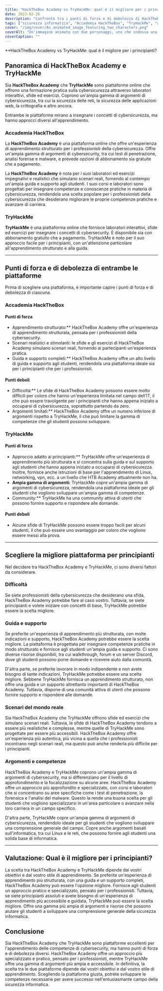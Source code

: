 ```yaml
---
title: "HackTheBox Academy vs TryHackMe: qual è il migliore per i principianti?"
date: 2023-02-26
description: "Confronto tra i punti di forza e di debolezza di HackTheBox Academy e TryHackMe per aiutare i principianti a scegliere la piattaforma migliore per l'apprendimento delle competenze di cybersecurity."
tags: ["sicurezza informatica", "Accademia HackTheBox", "TryHackMe", "apprendimento", "principiante", "laboratori interattivi", "sfide", "esercizi", "guida", "supporto", "scenari reali", "competenze", "sicurezza della rete", "sicurezza delle applicazioni web", "crittografia", "programmazione", "comunità", "apprendimento online", "apprendimento strutturato"]
cover: "/img/cover/An_animated_image_featuring_two_characters.png"
coverAlt: "Un'immagine animata con due personaggi, uno che indossa una maglietta di HackTheBox Academy e l'altro che indossa una maglietta di TryHackMe, ciascuno con una bolla di pensiero sopra la testa contenente un simbolo rilevante per la propria piattaforma ed entrambi i personaggi in piedi su un'altalena in equilibrio al centro."
coverCaption: ""
---
```


**HackTheBox Academy vs TryHackMe: qual è il migliore per i principianti?

## Panoramica di HackTheBox Academy e TryHackMe

Sia **HackTheBox Academy** che **TryHackMe** sono piattaforme online che offrono una formazione pratica sulla cybersicurezza attraverso laboratori interattivi, sfide ed esercizi. Coprono un'ampia gamma di argomenti di cybersicurezza, tra cui la sicurezza delle reti, la sicurezza delle applicazioni web, la crittografia e altro ancora.

Entrambe le piattaforme mirano a insegnare i concetti di cybersicurezza, ma hanno approcci diversi all'apprendimento.

### Accademia HackTheBox

La **HackTheBox Academy** è una piattaforma online che offre un'esperienza di apprendimento strutturato per i professionisti della cybersicurezza. Offre un'ampia gamma di argomenti di cybersecurity, tra cui test di penetrazione, analisi forense e malware, e prevede opzioni di abbonamento sia gratuite che a pagamento.

La **HackTheBox Academy** è nota per i suoi laboratori ed esercizi impegnativi e realistici che simulano scenari reali, fornendo al contempo un'ampia guida e supporto agli studenti. I suoi corsi e laboratori sono progettati per insegnare competenze e conoscenze pratiche in materia di cybersicurezza, rendendola una scelta popolare per i professionisti della cybersicurezza che desiderano migliorare le proprie competenze pratiche e avanzare di carriera.

### TryHackMe

**TryHackMe** è una piattaforma online che fornisce laboratori interattivi, sfide ed esercizi per insegnare i concetti di cybersecurity. È disponibile sia con abbonamento gratuito che a pagamento. TryHackMe è noto per il suo approccio facile per i principianti, con un'attenzione particolare all'apprendimento strutturato e alla guida.

______

## Punti di forza e di debolezza di entrambe le piattaforme

Prima di scegliere una piattaforma, è importante capire i punti di forza e di debolezza di ciascuna.

### Accademia HackTheBox

#### Punti di forza

- Apprendimento strutturato:** HackTheBox Academy offre un'esperienza di apprendimento strutturata, pensata per i professionisti della cybersecurity.
- Scenari realistici e stimolanti: le sfide e gli esercizi di HackTheBox Academy simulano scenari reali, fornendo ai partecipanti un'esperienza pratica.
- Guida e supporto completi:** HackTheBox Academy offre un alto livello di guida e supporto agli studenti, rendendola una piattaforma ideale sia per i principianti che per i professionisti.

#### Punti deboli

- Difficoltà:** Le sfide di HackTheBox Academy possono essere molto difficili per coloro che hanno un'esperienza limitata nel campo dell'IT, il che può essere travolgente per i principianti che hanno appena iniziato a occuparsi di cybersicurezza, soprattutto partendo da zero.
- Argomenti limitati:** HackTheBox Academy offre un numero inferiore di argomenti rispetto a TryHackMe, il che può limitare la gamma di competenze che gli studenti possono sviluppare.

### TryHackMe

#### Punti di forza

- Approccio adatto ai principianti:** TryHackMe offre un'esperienza di apprendimento più strutturata e si concentra sulla guida e sul supporto agli studenti che hanno appena iniziato a occuparsi di cybersicurezza. Inoltre, fornisce anche istruzioni di base per l'apprendimento di Linux, networking, vpn, ecc. a un livello che HTB Academy attualmente non ha.
- **Ampia gamma di argomenti:** TryHackMe copre un'ampia gamma di argomenti di cybersicurezza, rendendola una piattaforma ideale per gli studenti che vogliono sviluppare un'ampia gamma di competenze.
- Community:** TryHackMe ha una community attiva di utenti che possono fornire supporto e rispondere alle domande.

#### Punti deboli

- Alcune sfide di TryHackMe possono essere troppo facili per alcuni studenti, il che può essere uno svantaggio per coloro che vogliono essere messi alla prova.

______

## Scegliere la migliore piattaforma per principianti

Nel decidere tra HackTheBox Academy e TryHackMe, ci sono diversi fattori da considerare.

### Difficoltà

Se siete professionisti della cybersicurezza che desiderano una sfida, HackTheBox Academy potrebbe fare al caso vostro. Tuttavia, se siete principianti e volete iniziare con concetti di base, TryHackMe potrebbe essere la scelta migliore.

### Guida e supporto

Se preferite un'esperienza di apprendimento più strutturata, con molte indicazioni e supporto, HackTheBox Academy potrebbe essere la scelta migliore. La piattaforma è progettata per insegnare competenze pratiche in modo strutturato e fornisce agli studenti un'ampia guida e supporto. Ci sono diverse risorse disponibili, tra cui walkthrough, forum e un server Discord, dove gli studenti possono porre domande e ricevere aiuto dalla comunità.

D'altra parte, se preferite lavorare in modo indipendente e non avete bisogno di tante indicazioni, TryHackMe potrebbe essere una scelta migliore. Sebbene TryHackMe fornisca un apprendimento strutturato, non offre una guida e un supporto altrettanto importanti di HackTheBox Academy. Tuttavia, dispone di una comunità attiva di utenti che possono fornire supporto e rispondere alle domande.

### Scenari del mondo reale

Sia HackTheBox Academy che TryHackMe offrono sfide ed esercizi che simulano scenari reali. Tuttavia, le sfide di HackTheBox Academy tendono a essere più realistiche e complesse, mentre quelle di TryHackMe sono progettate per essere più accessibili. HackTheBox Academy offre un'esperienza più autentica, più vicina a quella che i professionisti incontrano negli scenari reali, ma questo può anche renderla più difficile per i principianti.

### Argomenti e competenze

HackTheBox Academy e TryHackMe coprono un'ampia gamma di argomenti di cybersecurity, ma si differenziano per il livello di approfondimento e la focalizzazione su alcune aree. HackTheBox Academy offre un approccio più approfondito e specializzato, con corsi e laboratori che si concentrano su aree specifiche come i test di penetrazione, la forensica e l'analisi del malware. Questo la rende una buona scelta per gli studenti che vogliono specializzarsi in un'area particolare o avanzare nella loro carriera in un campo specifico.

D'altra parte, TryHackMe copre un'ampia gamma di argomenti di cybersicurezza, rendendolo ideale per gli studenti che vogliono sviluppare una comprensione generale del campo. Copre anche argomenti basati sull'informatica, tra cui Linux e le reti, che possono fornire agli studenti una solida base di informatica.

______

## Valutazione: Qual è il migliore per i principianti?

La scelta tra HackTheBox Academy e TryHackMe dipende dai vostri obiettivi e dal vostro stile di apprendimento. Se preferite un'esperienza di apprendimento più strutturata, con una guida e un supporto completi, HackTheBox Academy può essere l'opzione migliore. Fornisce agli studenti un approccio pratico e specializzato, pensato per i professionisti. Tuttavia, se siete principianti assoluti e avete bisogno di un'esperienza di apprendimento più accessibile e guidata, TryHackMe può essere la scelta migliore. Offre una gamma più ampia di argomenti e risorse che possono aiutare gli studenti a sviluppare una comprensione generale della sicurezza informatica.

## Conclusione

Sia HackTheBox Academy che TryHackMe sono piattaforme eccellenti per l'apprendimento delle competenze di cybersecurity, ma hanno punti di forza e di debolezza diversi. HackTheBox Academy offre un approccio più specializzato e pratico, pensato per i professionisti, mentre TryHackMe offre una gamma di argomenti più ampia e accessibile. In definitiva, la scelta tra le due piattaforme dipende dai vostri obiettivi e dal vostro stile di apprendimento. Scegliendo la piattaforma giusta, potrete sviluppare le competenze necessarie per avere successo nell'entusiasmante campo della sicurezza informatica.

